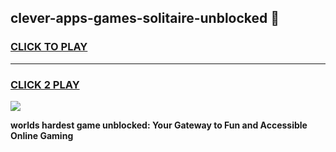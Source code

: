 
## clever-apps-games-solitaire-unblocked 👋
<h3>
<a href="https://premium.freeplayer.one?title=clever-apps-games-solitaire-unblocked&ref=14F">CLICK TO PLAY</a></h3>
<hr>

<h3>
<a href="https://premium.freeplayer.one?title=clever-apps-games-solitaire-unblocked&ref=14F">CLICK 2 PLAY</a>
  
</h3>

<a href="https://premium.freeplayer.one?title=clever-apps-games-solitaire-unblocked&ref=12F/"><img src="https://clearcache.store/games.png"></a>


**worlds hardest game unblocked: Your Gateway to Fun and Accessible Online Gaming**
